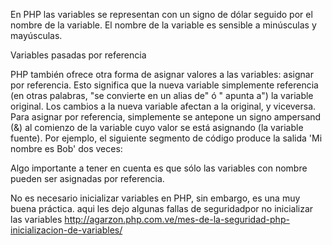 En PHP las variables se representan con un signo de dólar seguido por el nombre de la variable. 
El nombre de la variable es sensible a minúsculas y mayúsculas.

<?php
$var = 'Roberto';
$Var = 'Juan';
echo "$var, $Var";      // imprime "Roberto, Juan"

$4site = 'aun no';      // inválido; comienza con un número
$_4site = 'aun no';     // válido; comienza con un carácter de subrayado
$täyte = 'mansikka';    // válido; 'ä' es ASCII (Extendido) 228
?>


Variables pasadas por referencia

PHP también ofrece otra forma de asignar valores a las variables: asignar por referencia. 
Esto significa que la nueva variable simplemente referencia (en otras palabras, "se convierte en un alias de" ó "
apunta a") la variable original. Los cambios a la nueva variable afectan a la original, y viceversa.
Para asignar por referencia, simplemente se antepone un signo ampersand (&) al comienzo de la variable 
cuyo valor se está asignando (la variable fuente). Por ejemplo, el siguiente segmento de código produce la salida 
'Mi nombre es Bob' dos veces:

<?php
$foo = 'Bob';                // Asigna el valor 'Bob' a $foo
$bar = &$foo;                // Referenciar $foo vía $bar.
$bar = "Mi nombre es $bar";  // Modifica $bar...
echo $bar;
echo $foo;                   // $foo también se modifica.
?>

Algo importante a tener en cuenta es que sólo las variables con nombre pueden ser asignadas por referencia.

<?php
$foo = 25;
$bar = &$foo;      // Esta es una asignación válida.
$bar = &(24 * 7);  // Inválida; referencia una expresión sin nombre.

function test()
{
   return 25;
}

$bar = &test();    // Inválido.
?>


No es necesario inicializar variables en PHP, sin embargo, es una muy buena práctica. aqui les dejo algunas 
fallas de seguridadpor no inicializar las variables
http://agarzon.php.com.ve/mes-de-la-seguridad-php-inicializacion-de-variables/
